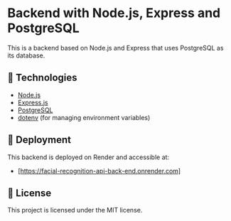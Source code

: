 # Backend with Node.js, Express and PostgreSQL

This is a backend based on Node.js and Express that uses PostgreSQL as its database.

## 🚀 Technologies

- [Node.js](https://nodejs.org/)
- [Express.js](https://expressjs.com/)
- [PostgreSQL](https://www.postgresql.org/)
- [dotenv](https://www.npmjs.com/package/dotenv) (for managing environment variables)

## 📌 Deployment

This backend is deployed on Render and accessible at:

- [https://facial-recognition-api-back-end.onrender.com]


## 📄 License

This project is licensed under the MIT license.
